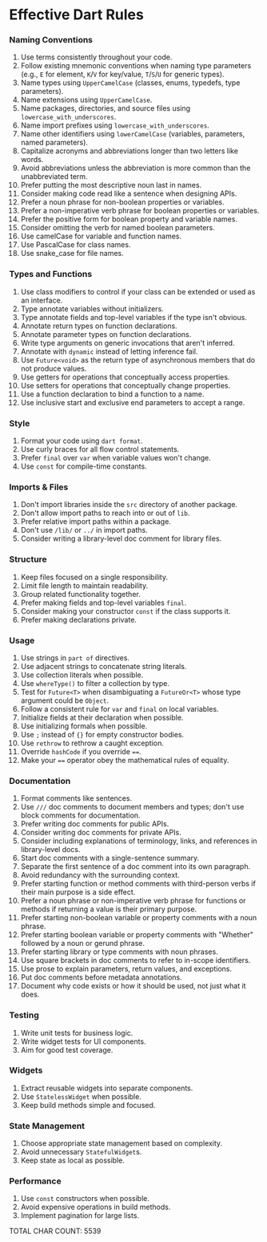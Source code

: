 # Effective Dart Rules

### Naming Conventions
1. Use terms consistently throughout your code.
2. Follow existing mnemonic conventions when naming type parameters (e.g., `E` for element, `K`/`V` for key/value, `T`/`S`/`U` for generic types).
3. Name types using `UpperCamelCase` (classes, enums, typedefs, type parameters).
4. Name extensions using `UpperCamelCase`.
5. Name packages, directories, and source files using `lowercase_with_underscores`.
6. Name import prefixes using `lowercase_with_underscores`.
7. Name other identifiers using `lowerCamelCase` (variables, parameters, named parameters).
8. Capitalize acronyms and abbreviations longer than two letters like words.
9. Avoid abbreviations unless the abbreviation is more common than the unabbreviated term.
10. Prefer putting the most descriptive noun last in names.
11. Consider making code read like a sentence when designing APIs.
12. Prefer a noun phrase for non-boolean properties or variables.
13. Prefer a non-imperative verb phrase for boolean properties or variables.
14. Prefer the positive form for boolean property and variable names.
15. Consider omitting the verb for named boolean parameters.
16. Use camelCase for variable and function names.
17. Use PascalCase for class names.
18. Use snake_case for file names.

### Types and Functions
1. Use class modifiers to control if your class can be extended or used as an interface.
2. Type annotate variables without initializers.
3. Type annotate fields and top-level variables if the type isn't obvious.
4. Annotate return types on function declarations.
5. Annotate parameter types on function declarations.
6. Write type arguments on generic invocations that aren't inferred.
7. Annotate with `dynamic` instead of letting inference fail.
8. Use `Future<void>` as the return type of asynchronous members that do not produce values.
9. Use getters for operations that conceptually access properties.
10. Use setters for operations that conceptually change properties.
11. Use a function declaration to bind a function to a name.
12. Use inclusive start and exclusive end parameters to accept a range.

### Style
1. Format your code using `dart format`.
2. Use curly braces for all flow control statements.
3. Prefer `final` over `var` when variable values won't change.
4. Use `const` for compile-time constants.

### Imports & Files
1. Don't import libraries inside the `src` directory of another package.
2. Don't allow import paths to reach into or out of `lib`.
3. Prefer relative import paths within a package.
4. Don't use `/lib/` or `../` in import paths.
5. Consider writing a library-level doc comment for library files.

### Structure
1. Keep files focused on a single responsibility.
2. Limit file length to maintain readability.
3. Group related functionality together.
4. Prefer making fields and top-level variables `final`.
5. Consider making your constructor `const` if the class supports it.
6. Prefer making declarations private.

### Usage
1. Use strings in `part of` directives.
2. Use adjacent strings to concatenate string literals.
3. Use collection literals when possible.
4. Use `whereType()` to filter a collection by type.
5. Test for `Future<T>` when disambiguating a `FutureOr<T>` whose type argument could be `Object`.
6. Follow a consistent rule for `var` and `final` on local variables.
7. Initialize fields at their declaration when possible.
8. Use initializing formals when possible.
9. Use `;` instead of `{}` for empty constructor bodies.
10. Use `rethrow` to rethrow a caught exception.
11. Override `hashCode` if you override `==`.
12. Make your `==` operator obey the mathematical rules of equality.

### Documentation
1. Format comments like sentences.
2. Use `///` doc comments to document members and types; don't use block comments for documentation.
3. Prefer writing doc comments for public APIs.
4. Consider writing doc comments for private APIs.
5. Consider including explanations of terminology, links, and references in library-level docs.
6. Start doc comments with a single-sentence summary.
7. Separate the first sentence of a doc comment into its own paragraph.
8. Avoid redundancy with the surrounding context.
9. Prefer starting function or method comments with third-person verbs if their main purpose is a side effect.
10. Prefer a noun phrase or non-imperative verb phrase for functions or methods if returning a value is their primary purpose.
11. Prefer starting non-boolean variable or property comments with a noun phrase.
12. Prefer starting boolean variable or property comments with "Whether" followed by a noun or gerund phrase.
13. Prefer starting library or type comments with noun phrases.
14. Use square brackets in doc comments to refer to in-scope identifiers.
15. Use prose to explain parameters, return values, and exceptions.
16. Put doc comments before metadata annotations.
17. Document why code exists or how it should be used, not just what it does.

### Testing
1. Write unit tests for business logic.
2. Write widget tests for UI components.
3. Aim for good test coverage.

### Widgets
1. Extract reusable widgets into separate components.
2. Use `StatelessWidget` when possible.
3. Keep build methods simple and focused.

### State Management
1. Choose appropriate state management based on complexity.
2. Avoid unnecessary `StatefulWidget`s.
3. Keep state as local as possible.

### Performance
1. Use `const` constructors when possible.
2. Avoid expensive operations in build methods.
3. Implement pagination for large lists.

TOTAL CHAR COUNT:     5539
